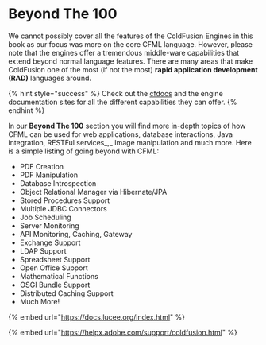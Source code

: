 # Beyond The 100

We cannot possibly cover all the features of the ColdFusion Engines in this book as our focus was more on the core CFML language.  However, please note that the engines offer a tremendous middle-ware capabilities that extend beyond normal language features.  There are many areas that make ColdFusion one of the most \(if not the most\) **rapid application development \(RAD\)** languages around.

{% hint style="success" %}
Check out the [cfdocs](https://cfdocs.org/) and the engine documentation sites for all the different capabilities they can offer.
{% endhint %}

In our **Beyond The 100** section you will find more in-depth topics of how CFML can be used for web applications, database interactions, Java integration, RESTFul services_,_ Image manipulation and much more.  Here is a simple listing of going beyond with CFML:

* PDF Creation
* PDF Manipulation
* Database Introspection
* Object Relational Manager via Hibernate/JPA
* Stored Procedures Support
* Multiple JDBC Connectors
* Job Scheduling
* Server Monitoring
* API Monitoring, Caching, Gateway
* Exchange Support
* LDAP Support
* Spreadsheet Support
* Open Office Support
* Mathematical Functions
* OSGI Bundle Support
* Distributed Caching Support
* Much More!

{% embed url="https://docs.lucee.org/index.html" %}

{% embed url="https://helpx.adobe.com/support/coldfusion.html" %}





